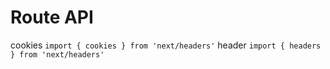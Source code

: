 # Route API

cookies
`import { cookies } from 'next/headers'`
header
`import { headers } from 'next/headers'`
